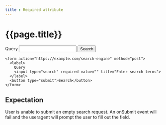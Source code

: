 ```yaml
---
title : Required attribute
---
```

# {{page.title}}

<form action="https://example.com/search-engine" method="post">
  <label>
    Query
    <input id="q" name="q" type="search" required value="" title="Enter search terms">
  </label>
  <button type="submit">Search</button>
</form>

~~~
<form action="https://example.com/search-engine" method="post">
  <label>
    Query
    <input type="search" required value="" title="Enter search terms">
  </label>
  <button type="submit">Search</button>
</form>
~~~

<script>
  document.write(q.validity.valid)
</script>

## Expectation
User is unable to submit an empty search request.  An onSubmit event will fail and the useragent will prompt the user to fill out the field.
